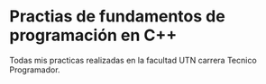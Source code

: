 # Practias de fundamentos de programación en C++
Todas mis practicas realizadas en la facultad UTN carrera Tecnico Programador.
